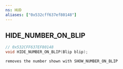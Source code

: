 ```yaml
---
ns: HUD
aliases: ["0x532cff637ef80148"]
---
```

## HIDE_NUMBER_ON_BLIP

```c
// 0x532CFF637EF80148
void HIDE_NUMBER_ON_BLIP(Blip blip);
```

```
removes the number shown with SHOW_NUMBER_ON_BLIP
```
